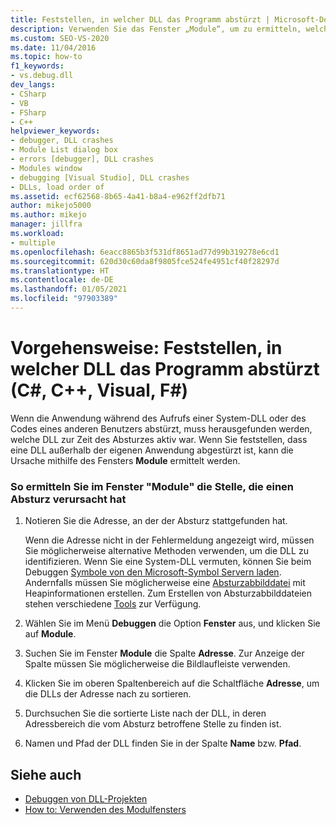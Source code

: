 ```yaml
---
title: Feststellen, in welcher DLL das Programm abstürzt | Microsoft-Dokumentation
description: Verwenden Sie das Fenster „Module“, um zu ermitteln, welche externe DLL beim Absturz Ihrer Anwendung aktiv war. Sie können dies für eine System-DLL oder den Code einer anderen Person durchführen.
ms.custom: SEO-VS-2020
ms.date: 11/04/2016
ms.topic: how-to
f1_keywords:
- vs.debug.dll
dev_langs:
- CSharp
- VB
- FSharp
- C++
helpviewer_keywords:
- debugger, DLL crashes
- Module List dialog box
- errors [debugger], DLL crashes
- Modules window
- debugging [Visual Studio], DLL crashes
- DLLs, load order of
ms.assetid: ecf62568-8b65-4a41-b8a4-e962ff2dfb71
author: mikejo5000
ms.author: mikejo
manager: jillfra
ms.workload:
- multiple
ms.openlocfilehash: 6eacc8865b3f531df8651ad77d99b319278e6cd1
ms.sourcegitcommit: 620d30c60da8f9805fce524fe4951cf40f28297d
ms.translationtype: HT
ms.contentlocale: de-DE
ms.lasthandoff: 01/05/2021
ms.locfileid: "97903389"
---
```

# <a name="how-to-find-which-dll-your-program-crashed-in-c-c-visual-basic-f"></a>Vorgehensweise: Feststellen, in welcher DLL das Programm abstürzt (C#, C++, Visual, F#)

 Wenn die Anwendung während des Aufrufs einer System-DLL oder des Codes eines anderen Benutzers abstürzt, muss herausgefunden werden, welche DLL zur Zeit des Absturzes aktiv war. Wenn Sie feststellen, dass eine DLL außerhalb der eigenen Anwendung abgestürzt ist, kann die Ursache mithilfe des Fensters **Module** ermittelt werden.

### <a name="to-find-where-a-crash-occurred-using-the-modules-window"></a>So ermitteln Sie im Fenster "Module" die Stelle, die einen Absturz verursacht hat

1. Notieren Sie die Adresse, an der der Absturz stattgefunden hat.

    Wenn die Adresse nicht in der Fehlermeldung angezeigt wird, müssen Sie möglicherweise alternative Methoden verwenden, um die DLL zu identifizieren. Wenn Sie eine System-DLL vermuten, können Sie beim Debuggen [Symbole von den Microsoft-Symbol Servern laden](../debugger/specify-symbol-dot-pdb-and-source-files-in-the-visual-studio-debugger.md). Andernfalls müssen Sie möglicherweise eine [Absturzabbilddatei](../debugger/using-dump-files.md) mit Heapinformationen erstellen. Zum Erstellen von Absturzabbilddateien stehen verschiedene [Tools](https://blogs.msdn.microsoft.com/andrehal/2009/12/31/what-is-a-dump-and-how-do-i-create-one/) zur Verfügung.

2. Wählen Sie im Menü **Debuggen** die Option **Fenster** aus, und klicken Sie auf **Module**.

3. Suchen Sie im Fenster **Module** die Spalte **Adresse**. Zur Anzeige der Spalte müssen Sie möglicherweise die Bildlaufleiste verwenden.

4. Klicken Sie im oberen Spaltenbereich auf die Schaltfläche **Adresse**, um die DLLs der Adresse nach zu sortieren.

5. Durchsuchen Sie die sortierte Liste nach der DLL, in deren Adressbereich die vom Absturz betroffene Stelle zu finden ist.

6. Namen und Pfad der DLL finden Sie in der Spalte **Name** bzw. **Pfad**.

## <a name="see-also"></a>Siehe auch
- [Debuggen von DLL-Projekten](../debugger/debugging-dll-projects.md)
- [How to: Verwenden des Modulfensters](../debugger/how-to-use-the-modules-window.md)